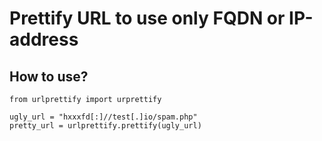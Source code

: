 # Prettify URL to use only FQDN or IP-address

## How to use?
    from urlprettify import urprettify

    ugly_url = "hxxxfd[:]//test[.]io/spam.php"
    pretty_url = urlprettify.prettify(ugly_url)
